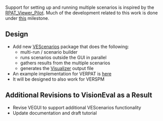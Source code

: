 Support for setting up and running multiple scenarios is inspired by the [RPAT_Viewer_Pilot](https://github.com/gregorbj/RPAT_Viewer_Pilot/blob/master/automating_rpat.md).  Much of the development related to this work is done under [this](https://github.com/gregorbj/VisionEval/milestone/17) milestone.

## Design
  - Add new [VEScenarios](https://github.com/gregorbj/VisionEval/tree/add_scenario/sources/modules/VEScenario) package that does the following:
    - multi-run / scenario builder
    - runs scenarios outside the GUI in parallel 
    - gathers results from the multiple scenarios
    - generates the [Visualizer](https://github.com/gregorbj/RPAT_Viewer_Pilot) output file
  - An example implementation for VERPAT is [here](https://github.com/gregorbj/VisionEval/tree/add_scenario/sources/models/VERPAT_Scenarios)
  - It will be designed to also work for VERSPM

## Additional Revisions to VisionEval as a Result
  - Revise VEGUI to support additional VEScenarios functionality
  - Update documentation and draft tutorial